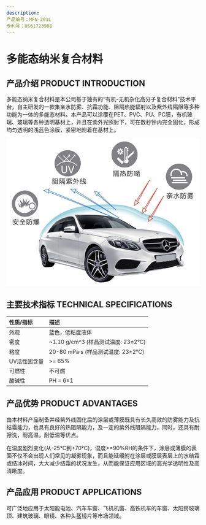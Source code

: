 ```yaml
---
description: 
产品编号：MFN-201L
专利号：US61723908
---
```


# 多能态纳米复合材料

## 产品介绍 PRODUCT INTRODUCTION

多能态纳米复合材料是本公司基于独有的“有机-无机杂化高分子复合材料”技术平台，自主研发的一款集亲水防雾、抗霜功能、阻隔热能辐射以及紫外线隔阻等多种功能为一体的多能态材料。本产品可以涂覆在PET、PVC、PU、PC膜，有机玻璃、玻璃等各种透明基材上，并且在紫外光照射下，可在数秒钟内完全固化，形成均匀透明的浅蓝色涂膜，紧密地附着在基材上。

![PRODUCT-MFN-201L](../.gitbook/assets/product-MFN-201L-pi.png)

## 主要技术指标 TECHNICAL SPECIFICATIONS

| 性质/指标 | 描述 |
| :--- | :--- |
| 外观 | 蓝色，低粘度液体 |
| 密度 | ~1.10 g/cm^3 (样品测试温度: 23±2℃) |
| 粘度 | 20-80 mPa·s (样品测试温度: 23±2℃) |
| UV活性固含量 | >= 65% |
| 可燃性 | 不可燃 |
| 酸碱性 | PH = 6±1 |

## 产品优势 PRODUCT ADVANTAGES

由本材料产品制备并经紫外线固化后的涂层或薄膜既具有长久高效的防雾能力及抗结霜能力，也具有良好的热阻隔能力，及一定的紫外线阻隔能力，同时，还具有耐擦洗，耐高温，耐低温等优点。

在温度剧烈变化(从-25℃到+70℃)，湿度>=90%RH的条件下，涂层或薄膜的表面不仅不会出现人们常见的凝雾现象，而且能延缓附在涂层或膜层表层上的水结霜或结冰时间，大大减少结霜的状况发生，从而能保证应用区域的高光学透明性及高清晰度。

## 产品应用 PRODUCT APPLICATIONS

可广泛地应用于太阳能电池、汽车车窗、飞机机窗、高铁机车的车窗、太阳房玻璃顶、建筑玻璃、眼镜、各种头盔镜片等市场领域。
